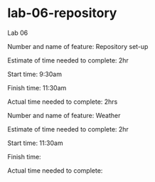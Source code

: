 # lab-06-repository
Lab 06

Number and name of feature: Repository set-up


Estimate of time needed to complete: 2hr

Start time: 9:30am

Finish time: 11:30am

Actual time needed to complete: 2hrs



Number and name of feature: Weather


Estimate of time needed to complete: 2hr

Start time: 11:30am

Finish time: 

Actual time needed to complete: 